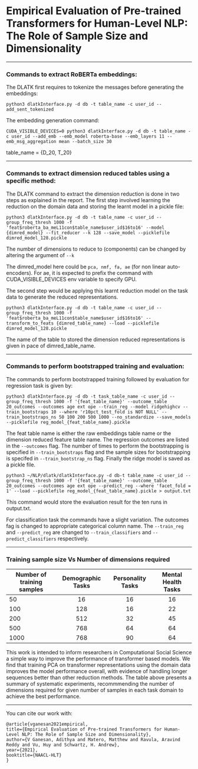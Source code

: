 # **Empirical Evaluation of Pre-trained Transformers for Human-Level NLP: The Role of Sample Size and Dimensionality**

---

### **Commands to extract RoBERTa embeddings:**

The DLATK first requires to tokenize the messages before generating the embeddings: 

    python3 dlatkInterface.py -d db -t table_name -c user_id --add_sent_tokenized

The embedding generation command:

    CUDA_VISIBLE_DEVICES=0 python3 dlatkInterface.py -d db -t table_name -c user_id --add_emb --emb_model roberta-base --emb_layers 11 --emb_msg_aggregation mean --batch_size 30

table_name = {D_20, T_20}

----

### **Commands to extract dimension reduced tables using a specific method:**

The DLATK command to extract the dimension reduction is done in two steps as explained in the report. The first step involved learning the reduction on the domain data and storing the learnt model in a pickle file:

    python3 dlatkInterface.py -d db -t table_name -c user_id --group_freq_thresh 1000 -f 'feat$roberta_ba_meL11con$table_name$user_id$16to16' --model {dimred_model} --fit_reducer --k 128 --save_model --picklefile dimred_model_128.pickle

The number of dimensions to reduce to (components) can be changed by altering the argument of `--k`

The dimred_model here could be `pca, nmf, fa, ae` (for non linear auto-encoders). For ae, it is expected to prefix the command with CUDA_VISIBLE_DEVICES env variable to specify GPU.  

The second step would be applying this learnt reduction model on the task data to generate the reduced representations.

    python3 dlatkInterface.py -d db -t table_name -c user_id --group_freq_thresh 1000 -f 'feat$roberta_ba_meL11con$table_name$user_id$16to16' --transform_to_feats {dimred_table_name} --load --picklefile dimred_model_128.pickle

The name of the table to stored the dimension reduced representations is given in pace of dimred_table_name. 

-----

### **Commands to perform bootstrapped training and evaluation:**

The commands to perform bootstrapped training followed by evaluation for regression task is given by:

    python3 dlatkInterface.py -d db -t task_table_name -c user_id --group_freq_thresh 1000 -f '{feat_table_name}' --outcome_table 20_outcomes --outcomes age ext ope --train_reg --model ridgehighcv --train_bootstraps 10 --where 'r10pct_test_fold is NOT NULL' --train_bootstraps_ns 50 100 200 500 1000 --no_standardize --save_models --picklefile reg_model_{feat_table_name}.pickle

The feat table name is either the raw embeddings table name or the dimension reduced feature table name. The regression outcomes are listed in the `--outcomes` flag. The number of times to perform the bootstrapping is specified in `--train_bootstraps` flag and the sample sizes for bootstrapping is specifed in `--train_bootstrap_ns` flag. Finally the ridge model is saved as a pickle file. 

    python3 ~/NLP/dlatk/dlatkInterface.py -d db-t table_name -c user_id --group_freq_thresh 1000 -f '{feat_table_name}' --outcome_table 20_outcomes --outcomes age ext ope --predict_reg --where 'facet_fold = 1' --load --picklefile reg_model_{feat_table_name}.pickle > output.txt

This command would store the evaluation result for the ten runs in output.txt. 

For classification task the commands have a slight variation. The outcomes fag is changed to appropriate categorical column name. The `--train_reg` and `--predict_reg` are changed to `--train_classifiers` and `--predict_classifiers` respectively. 

----
### **Training sample size Vs Number of dimensions required**

| Number of training samples | Demographic Tasks | Personality Tasks | Mental Health Tasks |
| -------------------------- | :---------------: | :---------------: | :-----------------: |
| 50                         | 16                | 16                | 16                  |
| 100			     | 128		 | 16		     | 22		   |
| 200			     | 512		 | 32		     | 45		   |
| 500			     | 768		 | 64		     | 64		   |
| 1000			     | 768		 | 90		     | 64		   |

This work is intended to inform researchers in Computational Social Science a simple way to improve the performance of transformer based models. We find that training PCA on transformer representations using the domain data improves the model performance overall, with evidence of handling longer sequences better than other reduction methods.
The table above presents a summary of systematic experiments, recommmending the number of dimensions required for given number of samples in each task domain to achieve the best performance.

---

You can cite our work with:
	
	@article{vganesan2021empirical,
	title={Empirical Evaluation of Pre-trained Transformers for Human-Level NLP: The Role of Sample Size and Dimensionality},
	author={V Ganesan, Adithya and Matero, Matthew and Ravula, Aravind Reddy and Vu, Huy and Schwartz, H. Andrew},
	year={2021},
	booktitle={NAACL-HLT}
	}

